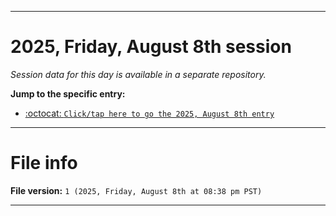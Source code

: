 
***

# 2025, Friday, August 8th session

_Session data for this day is available in a separate repository._

**Jump to the specific entry:**

- [:octocat: `Click/tap here to go the 2025, August 8th entry`](https://github.com/seanpm2001/SeansLifeArchive_Images_TinyTower_Y2025/tree/SeansLifeArchive_Images_TinyTower_Y2025_Main-dev/2025/08_August/08/)

***

# File info

**File version:** `1 (2025, Friday, August 8th at 08:38 pm PST)`

***
